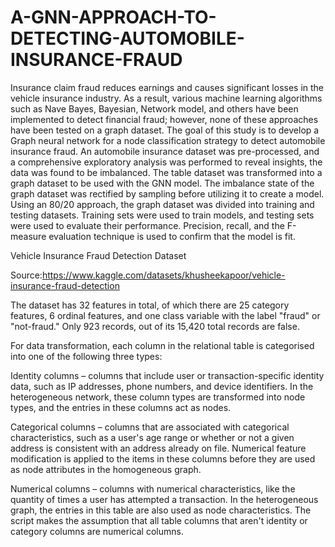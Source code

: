# A-GNN-APPROACH-TO-DETECTING-AUTOMOBILE-INSURANCE-FRAUD
Insurance claim fraud reduces earnings and causes significant losses in the vehicle insurance industry. As a result, various machine learning algorithms such as Nave Bayes, Bayesian, Network model, and others have been implemented to detect financial fraud; however, none of these approaches have been tested on a graph dataset. The goal of this study is to develop a Graph neural network for a node classification strategy to detect automobile insurance fraud. An automobile insurance dataset was pre-processed, and a comprehensive exploratory analysis was performed to reveal insights, the data was found to be imbalanced. The table dataset was transformed into a graph dataset to be used with the GNN model. The imbalance state of the graph dataset was rectified by sampling before utilizing it to create a model. Using an 80/20 approach, the graph dataset was divided into training and testing datasets. Training sets were used to train models, and testing sets were used to evaluate their performance. Precision, recall, and the F-measure evaluation technique is used to confirm that the model is fit.

Vehicle Insurance Fraud Detection Dataset

Source:https://www.kaggle.com/datasets/khusheekapoor/vehicle-insurance-fraud-detection

The dataset has 32 features in total, of which there are 25 category features, 6 ordinal features, and one class variable with the label "fraud" or "not-fraud." Only 923 records, out of its 15,420 total records are false.

For data transformation, each column in the relational table is categorised into one of the following three types:

Identity columns – columns that include user or transaction-specific identity data, such as IP addresses, phone numbers, and device identifiers. In the heterogeneous network, these column types are transformed into node types, and the entries in these columns act as nodes.

Categorical columns – columns that are associated with categorical characteristics, such as a user's age range or whether or not a given address is consistent with an address already on file. Numerical feature modification is applied to the items in these columns before they are used as node attributes in the homogeneous graph.

Numerical columns – columns with numerical characteristics, like the quantity of times a user has attempted a transaction. In the heterogeneous graph, the entries in this table are also used as node characteristics. The script makes the assumption that all table columns that aren't identity or category columns are numerical columns.
